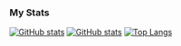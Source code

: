 ### My Stats

[![GitHub stats](https://github-profile-summary-cards.vercel.app/api/cards/profile-details?username=syuuma-ito&theme=transparent)](https://github.com/syuuma-ito)
[![GitHub stats](https://github-readme-stats.vercel.app/api?username=syuuma-ito&rank_icon=github&theme=transparent&hide_border=true)](https://github.com/syuuma-ito)
[![Top Langs](https://github-readme-stats.vercel.app/api/top-langs/?username=syuuma-ito&layout=compact&langs_count=6&theme=transparent&hide_border=true)](https://github.com/syuuma-ito)
